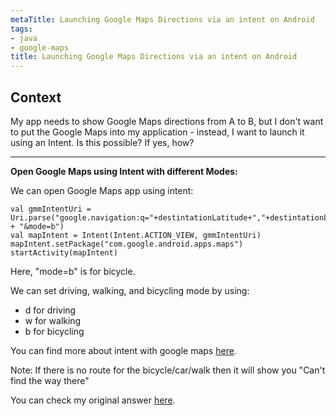 ```yaml
---
metaTitle: Launching Google Maps Directions via an intent on Android
tags:
- java
- google-maps
title: Launching Google Maps Directions via an intent on Android
---
```


## Context

My app needs to show Google Maps directions from A to B, but I don't want to put the Google Maps into my application - instead, I want to launch it using an Intent. Is this possible? If yes, how?



---

**Open Google Maps using Intent with different Modes:**


We can open Google Maps app using intent:



```
val gmmIntentUri = Uri.parse("google.navigation:q="+destintationLatitude+","+destintationLongitude + "&mode=b")
val mapIntent = Intent(Intent.ACTION_VIEW, gmmIntentUri)
mapIntent.setPackage("com.google.android.apps.maps")
startActivity(mapIntent)

```

Here, "mode=b" is for bicycle.


We can set driving, walking, and bicycling mode by using:


* d for driving
* w for walking
* b for bicycling


You can find more about intent with google maps [here](https://developers.google.com/maps/documentation/urls/android-intents).


Note: If there is no route for the bicycle/car/walk then it will show you "Can't find the way there"


You can check my original answer [here](https://stackoverflow.com/a/53264392/2024527).

